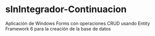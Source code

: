 # slnIntegrador-Continuacion
Aplicación de Windows Forms con operaciones CRUD usando Entity Framework 6 para la creación de la base de datos
